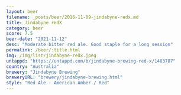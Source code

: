 ```yaml
---
layout: beer
filename: _posts/beer/2016-11-09-jindabyne-redx.md
title: Jindabyne redX
category: beer
score: 7.5
beer-date: "2021-11-12"
desc: "Moderate bitter red ale. Good staple for a long session"
permalink: /beer/:title.html
img: /img/list/jindabyne-redx.jpeg
untappd: "https://untappd.com/b/jindabyne-brewing-red-x/1483787"
country: "Australia"
brewery: "Jindabyne Brewing"
breweryURL: "brewery/jindabyne-brewing.html"
style: "Red Ale - American Amber / Red"
---
```

